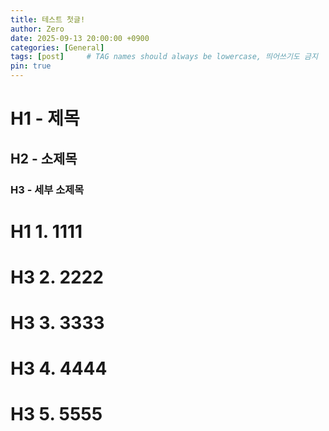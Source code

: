 ```yaml
---
title: 테스트 첫글!
author: Zero
date: 2025-09-13 20:00:00 +0900
categories: [General]
tags: [post]     # TAG names should always be lowercase, 띄어쓰기도 금지
pin: true
---
```



# H1 - 제목
## H2 - 소제목
### H3 - 세부 소제목

# H1 1. 1111
# H3 2. 2222
# H3 3. 3333
# H3 4. 4444
# H3 5. 5555
